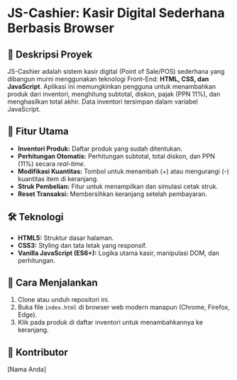# JS-Cashier: Kasir Digital Sederhana Berbasis Browser

## 📝 Deskripsi Proyek
JS-Cashier adalah sistem kasir digital (Point of Sale/POS) sederhana yang dibangun murni menggunakan teknologi Front-End: **HTML, CSS, dan JavaScript**. Aplikasi ini memungkinkan pengguna untuk menambahkan produk dari inventori, menghitung subtotal, diskon, pajak (PPN 11%), dan menghasilkan total akhir. Data inventori tersimpan dalam variabel JavaScript.

## 🚀 Fitur Utama
- **Inventori Produk:** Daftar produk yang sudah ditentukan.
- **Perhitungan Otomatis:** Perhitungan subtotal, total diskon, dan PPN (11%) secara *real-time*.
- **Modifikasi Kuantitas:** Tombol untuk menambah (+) atau mengurangi (-) kuantitas item di keranjang.
- **Struk Pembelian:** Fitur untuk menampilkan dan simulasi cetak struk.
- **Reset Transaksi:** Membersihkan keranjang setelah pembayaran.

## 🛠️ Teknologi
- **HTML5:** Struktur dasar halaman.
- **CSS3:** Styling dan tata letak yang responsif.
- **Vanilla JavaScript (ES6+):** Logika utama kasir, manipulasi DOM, dan perhitungan.

## 🔑 Cara Menjalankan
1. Clone atau unduh repositori ini.
2. Buka file `index.html` di browser web modern manapun (Chrome, Firefox, Edge).
3. Klik pada produk di daftar inventori untuk menambahkannya ke keranjang.

## 👤 Kontributor
[Nama Anda]
